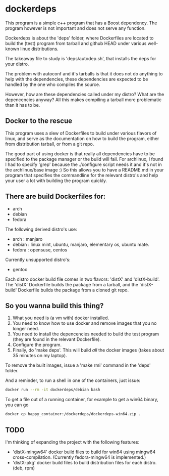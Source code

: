 dockerdeps
==========

This program is a simple c++ program that has a Boost dependency. The program however is not important and does not serve any function.

Dockerdeps is about the 'deps' folder, where Dockerfiles are located to build the (test) program from tarball and github HEAD under various well-known linux distributions.

The takeaway file to study is 'deps/autodep.sh', that installs the deps for your distro.

The problem with autoconf and it's tarballs is that it does not do anything to help with the dependencies, these dependencies are expected to be handled by the one who compiles the source.

However, how are these dependencies called under my distro? What are the depencencies anyway? All this makes compiling a tarball more problematic than it has to be.

Docker to the rescue
--------------------

This program uses a slew of Dockerfiles to build under various flavors of linux, and serve as the documentation on how to build the program, either from distribution tarball, or from a git repo.

The good part of using docker is that really all dependencies have to be specified to the package manager or the build will fail. For archlinux, I found I had to specify 'grep' because the ./configure script needs it and it's not in the archlinux/base image :) So this allows you to have a README.md in your program that specifies the commandline for the relevant distro's and help your user a lot with building the program quickly.

There are build Dockerfiles for:
--------------------------------

* arch
* debian
* fedora

The following derived distro's use:
* arch : manjaro
* debian : linux mint, ubuntu, manjaro, elementary os, ubuntu mate.
* fedora : opensuse, centos

Currently unsupported distro's:
* gentoo

Each distro docker build file comes in two flavors: 'distX' and 'distX-build'. The 'distX' Dockerfile builds the package from a tarball, and the 'distX-build' Dockerfile builds the package from a cloned git repo.

So you wanna build this thing?
------------------------------

1) What you need is (a vm with) docker installed.
2) You need to know how to use docker and remove images that you no longer need.
3) You need to install the depencencies needed to build the test program (they are found in the relevant Dockerfile).
4) Configure the program.
5) Finally, do 'make deps'. This will build *all* the docker images (takes about 35 minutes on my laptop).

To remove the built images, issue a 'make rmi' command in the 'deps' folder.

And a reminder, to run a shell in one of the containers, just issue:
```bash
docker run --rm -it dockerdeps/debian bash
```
To get a file out of a running container, for example to get a win64 binary, you can go
```bash
docker cp happy_container:/dockerdeps/dockerdeps-win64.zip .
```

TODO
----
I'm thinking of expanding the project with the following features:
* 'distX-mingw64' docker build files to build for win64 using mingw64 cross-compilation. (Currently fedora-mingw64 is implemented.)
* 'distX-pkg' docker build files to build distribution files for each distro. (deb, rpm)

